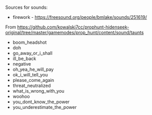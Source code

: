 Sources for sounds:
* firework - https://freesound.org/people/bmlake/sounds/251619/

From https://github.com/kowalski7cc/prophunt-hidenseek-original/tree/master/gamemodes/prop_hunt/content/sound/taunts
* boom_headshot
* doh
* go_away_or_i_shall
* ill_be_back
* negative
* oh_yea_he_will_pay
* ok_i_will_tell_you
* please_come_again
* threat_neutralized
* what_is_wrong_with_you
* woohoo
* you_dont_know_the_power
* you_underestimate_the_power
